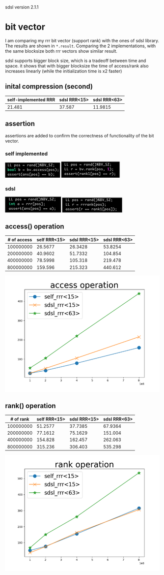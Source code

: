 sdsl version 2.1.1

# bit vector

I am comparing my rrr bit vector (support rank) with the ones of sdsl library. The results are shown in `*.result`. Comparing the 2 implementations, with the same blocksize both rrr vectors show similar result.

sdsl supports bigger block size, which is a tradeoff between time and space. it shows that with bigger blocksize the time of access/rank also increases linearly (while the initialization time is x2 faster)

## inital compression (second)

| self-implemented RRR | sdsl RRR<15> | sdsl RRR<63> |
|----------------------|--------------|--------------|
| 21.481               | 37.587       | 11.9815      |

## assertion

assertions are added to confirm the correctness of functionality of the bit vector.

### self implemented

![](self_assert_access.png)
![](self_assert_rank.png)

### sdsl

![](sdsl_assert_access.png)
![](sdsl_assert_rank.png)


## access() operation

| # of access | self RRR<15> | sdsl RRR<15> | sdsl RRR<63> |
|-------------|----------------------|--------------|--------------|
| 100000000   | 26.5677              | 26.3428      | 53.8254      |
| 200000000   | 40.9602              | 51.7332      | 104.854      |
| 400000000   | 78.5998              | 105.318      | 219.478      |
| 800000000   | 159.596              | 215.323      | 440.612      |

![](access_op.png)

## rank() operation

| # of rank   | self RRR<15> | sdsl RRR<15> | sdsl RRR<63> |
|-------------|----------------------|--------------|--------------|
| 100000000   | 51.2577              | 37.7385      | 67.9364      |
| 200000000   | 77.1612              | 75.1629      | 151.004      |
| 400000000   | 154.828              | 162.457      | 262.063      |
| 800000000   | 315.236              | 306.403      | 535.298      |

![](rank_op.png)

